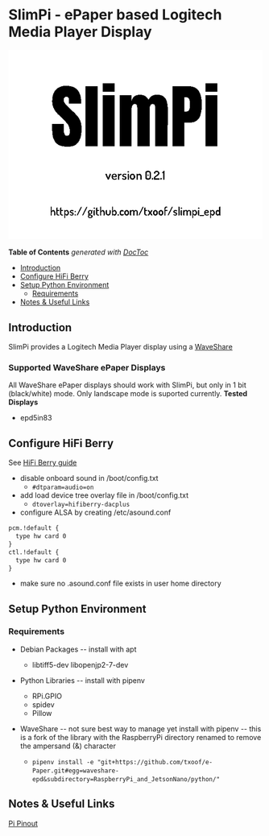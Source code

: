 <!-- START doctoc generated TOC please keep comment here to allow auto update -->
<!-- DON'T EDIT THIS SECTION, INSTEAD RE-RUN doctoc TO UPDATE -->
# SlimPi - ePaper based Logitech Media Player Display
![alt text](./docs/SlimPi_splash.png "SlimPi Splash Screen")

**Table of Contents**  *generated with [DocToc](https://github.com/thlorenz/doctoc)*

- [Introduction](#introduction)
- [Configure HiFi Berry](#configure-hifi-berry)
- [Setup Python Environment](#setup-python-environment)
  - [Requirements](#requirements)
- [Notes & Useful Links](#notes--useful-links)

<!-- END doctoc generated TOC please keep comment here to allow auto update -->

## Introduction
SlimPi provides a Logitech Media Player display using a [WaveShare](https://www.waveshare.com/product/oleds-lcds/e-paper.htm)



### Supported WaveShare ePaper Displays
All WaveShare ePaper displays should work with SlimPi, but only in 1 bit (black/white) mode. Only landscape mode is suported currently.
**Tested Displays**
* epd5in83


## Configure HiFi Berry
See [HiFi Berry guide](https://www.hifiberry.com/docs/software/configuring-linux-3-18-x/)
- disable onboard sound in /boot/config.txt
  * `#dtparam=audio=on`
- add load device tree overlay file in /boot/config.txt
  * `dtoverlay=hifiberry-dacplus`
- configure ALSA by creating /etc/asound.conf
```
pcm.!default {
  type hw card 0
}
ctl.!default {
  type hw card 0
}
```
 * make sure no .asound.conf file exists in user home directory

## Setup Python Environment
### Requirements
- Debian Packages -- install with apt
  * libtiff5-dev libopenjp2-7-dev

- Python Libraries -- install with pipenv
  * RPi.GPIO
  * spidev
  * Pillow
- WaveShare -- not sure best way to manage yet install with pipenv -- this is a fork of the library with the RaspberryPi directory renamed to remove the ampersand (&) character
  * `pipenv install -e "git+https://github.com/txoof/e-Paper.git#egg=waveshare-epd&subdirectory=RaspberryPi_and_JetsonNano/python/"`


## Notes & Useful Links
[Pi Pinout](https://pinout.xyz/pinout/pin1_3v3_power)
